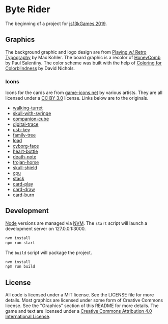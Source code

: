 # Byte Rider #

The beginning of a project for [js13kGames 2019][js13k].

## Graphics ##

The background graphic and logo design are from [Playing w/ Retro Typography][mk]
by Max Kohler. The board graphic is a recolor of [HoneyComb][hex] by Paul
Salentiny. The color scheme was built with the help of [Coloring for Colorblindness][color]
by David Nichols.

### Icons ###

Icons for the cards are from [game-icons.net][gin] by various artists. They are
all licensed under a [CC BY 3.0][cc3] license. Links below are to the originals.

* [walking-turret][]
* [skull-with-syringe][]
* [companion-cube][]
* [digital-trace][]
* [usb-key][]
* [family-tree][]
* [load][]
* [cyborg-face][]
* [heart-bottle][]
* [death-note][]
* [trojan-horse][]
* [skull-shield][]
* [cpu][]
* [stack][]
* [card-play][]
* [card-draw][]
* [card-burn][]

## Development ##

[Node][] versions are managed via [NVM][]. The `start` script will launch a
development server on 127.0.0.1:3000.

```bash
nvm install
npm run start
```

The `build` script will package the project.

```bash
nvm install
npm run build
```

## License ##

All code is licensed under a MIT license. See the LICENSE file for more details.
Most graphics are licensed under some form of Creative Commons license. See the
"Graphics" section of this README for more details. The game and text are
licensed under a [Creative Commons Attribution 4.0 International License][cc4].


[js13k]: https://2019.js13kgames.com/ "Andrzej Mazur (js13kGames): HTML5 and JavaScript game development competition in just 13 kB"
[mk]: https://codepen.io/maxakohler/pen/zacsg "Max Kohler (CodePen): Playing w/ Retro Typography"
[hex]: http://lea.verou.me/css3patterns/#honeycomb "Paul Salentiny (CSS3 Patterns Gallery): HoneyComb"
[color]: https://davidmathlogic.com/colorblind/#%23005AB5-%23DC3220-%23FFB000 "David Nichols: Colring for Colorblindness"
[gin]: https://game-icons.net "Various (game-icons.net): 3614 free SVG and PNG icons for your games and apps"
[cc3]: https://creativecommons.org/licenses/by/3.0/ "Creative Commons Attribution 3.0 Unported"
[Node]: https://nodejs.org/ "Various (Node.js Foundation): Node.js is a JavaScript runtime built on Chrome's V8 JavaScript engine"
[NVM]: https://github.com/nvm-sh/nvm "Various (GitHub): Node Version Manager"
[walking-turret]: https://game-icons.net/1x1/delapouite/walking-turret.html "Delapouite (game-icons.net): An automatic sentry tower that can move along short distances."
[skull-with-syringe]: https://game-icons.net/1x1/zajkonur/skull-with-syringe.html "Zajkonur (game-icons.net): This cranium has the cure between its teeth."
[companion-cube]: https://game-icons.net/1x1/delapouite/companion-cube.html "Delapouite (game-icons.net): The ultimate empathy test when Shell is about to destroy it in Portal following the orders of Glados."
[digital-trace]: https://game-icons.net/1x1/spencerdub/digital-trace.html "SpencerDub (game-icons.net): Coordinate pinpoint indicating a precise location on a map."
[usb-key]: https://game-icons.net/1x1/delapouite/usb-key.html "Delapouite (game-icons.net): External memory stick to store important data if you manage to plug in the right way on the first try."
[family-tree]: https://game-icons.net/1x1/delapouite/family-tree.html "Delapouite (game-icons.net): A network of people, connecting parents and children. Like the brackets of a championship."
[load]: https://game-icons.net/1x1/delapouite/load.html "Delapouite (game-icons.net): Loading data from a floppy disk."
[cyborg-face]: https://game-icons.net/1x1/delapouite/cyborg-face.html "Delapouite (game-icons.net): A emotionless humanoid with some robotic enhancements: an antenna forehead and extra vision."
[heart-bottle]: https://game-icons.net/1x1/lorc/heart-bottle.html "Lorc (game-icons.net): Transparent container with floating life inside to restore health points."
[death-note]: https://game-icons.net/1x1/lorc/death-note.html "Lorc (game-icons.net): A bad omen written on a paper. The reader will be doomed just by skimming through the pages of this cursed book."
[trojan-horse]: https://game-icons.net/1x1/delapouite/trojan-horse.html "Delapouite (game-icons.net): Huge wooden decoy used by the Greeks to capture the city of Troy."
[skull-shield]: https://game-icons.net/1x1/lorc/skull-shield.html "Lorc (game-icons.net): A pugnacious cranium as emblem."
[cpu]: https://game-icons.net/1x1/delapouite/cpu.html "Delapouite (game-icons.net): The heart of a computer, juggling with bits to process data."
[stack]: https://game-icons.net/1x1/delapouite/stack.html "Delapouite (game-icons.net): Pile of cards on top of each others, in layers."
[card-play]: https://game-icons.net/1x1/quoting/card-play.html "Quoting (game-icons.net): One of the cards in your hand will have a big impact on the game: choose carefully the one needed."
[card-draw]: https://game-icons.net/1x1/faithtoken/card-draw.html "Faithtoken (game-icons.net): Grab the card on top of the stack."
[card-burn]: https://game-icons.net/1x1/delapouite/card-burn.html "Delapouite (game-icons.net): This card should be discarded from the stack. No players will be able to use it."
[cc4]: https://creativecommons.org/licenses/by/4.0/ "Creative Commons Attribution 4.0 International"
